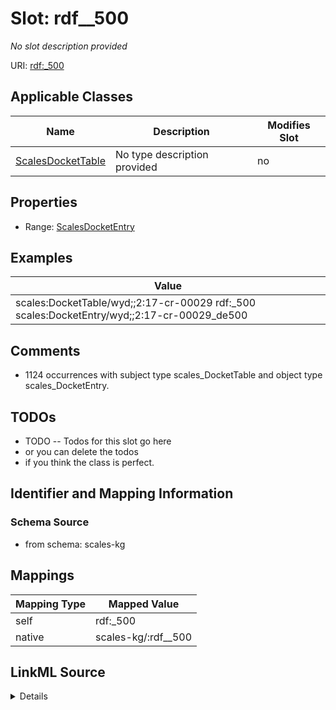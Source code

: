 

# Slot: rdf__500


_No slot description provided_





URI: [rdf:_500](http://www.w3.org/1999/02/22-rdf-syntax-ns#_500)



<!-- no inheritance hierarchy -->





## Applicable Classes

| Name | Description | Modifies Slot |
| --- | --- | --- |
| [ScalesDocketTable](../classes/ScalesDocketTable.md) | No type description provided |  no  |







## Properties

* Range: [ScalesDocketEntry](../classes/ScalesDocketEntry.md)






## Examples

| Value |
| --- |
| scales:DocketTable/wyd;;2:17-cr-00029 rdf:_500 scales:DocketEntry/wyd;;2:17-cr-00029_de500 |

## Comments

* 1124 occurrences with subject type scales_DocketTable and object type scales_DocketEntry.

## TODOs

* TODO -- Todos for this slot go here
* or you can delete the todos
* if you think the class is perfect.

## Identifier and Mapping Information







### Schema Source


* from schema: scales-kg




## Mappings

| Mapping Type | Mapped Value |
| ---  | ---  |
| self | rdf:_500 |
| native | scales-kg/:rdf__500 |




## LinkML Source

<details>
```yaml
name: rdf__500
description: No slot description provided
todos:
- TODO -- Todos for this slot go here
- or you can delete the todos
- if you think the class is perfect.
comments:
- 1124 occurrences with subject type scales_DocketTable and object type scales_DocketEntry.
examples:
- value: scales:DocketTable/wyd;;2:17-cr-00029 rdf:_500 scales:DocketEntry/wyd;;2:17-cr-00029_de500
from_schema: scales-kg
rank: 1000
slot_uri: rdf:_500
alias: rdf__500
domain_of:
- scales_DocketTable
range: scales_DocketEntry

```
</details>